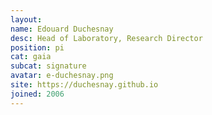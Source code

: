 ```yaml
---
layout:
name: Edouard Duchesnay
desc: Head of Laboratory, Research Director
position: pi
cat: gaia
subcat: signature
avatar: e-duchesnay.png
site: https://duchesnay.github.io
joined: 2006
---
```


